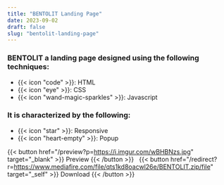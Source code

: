 ```yaml
---
title: "BENTOLIT Landing Page"
date: 2023-09-02
draft: false
slug: "bentolit-landing-page"
---
```

### __BENTOLIT__ a __landing page__ designed using the following techniques:
- {{< icon "code" >}}: HTML
- {{< icon "eye" >}}: CSS
- {{< icon "wand-magic-sparkles" >}}: Javascript  

### It is characterized by the following:
- {{< icon "star" >}}: Responsive
- {{< icon "heart-empty" >}}:  Popup

<!--adsense-->

{{< button href="/preview?p=https://i.imgur.com/wBHBNzs.jpg" target="_blank" >}}
Preview
{{< /button >}} &nbsp; {{< button href="/redirect?r=https://www.mediafire.com/file/qts1kd8oacwl26e/BENTOLIT.zip/file" target="_self" >}}
Download
{{< /button >}}